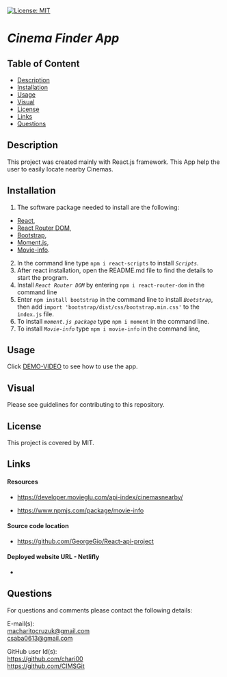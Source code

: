 [![License: MIT](https://img.shields.io/badge/License-MIT-yellow.svg)](https://opensource.org/licenses/MIT)

# _**Cinema Finder App**_

  ## Table of Content 
- [Description](#Description)
- [Installation](#Installation)
- [Usage](#Usage)
- [Visual](#Visual)
- [License](#License)
- [Links](#Links)
- [Questions](#Questions)

## Description
This project was created mainly with React.js framework. This
App help the user to easily locate nearby Cinemas. 

## Installation 
1. The software package needed to install are the following:
- [React](https://reactjs.org/docs/getting-started.html), 
- [React Router DOM](https://www.npmjs.com/package/react-router-dom), 
- [Bootstrap](https://react-bootstrap.github.io/getting-started/introduction/), 
- [Moment.js](https://www.npmjs.com/package/moment),
- [Movie-info](https://www.npmjs.com/package/movie-info).
2. In the command line type `npm i react-scripts` to install _`Scripts`_.
3. After react installation, open the README.md file to find the details to start the program.
4. Install _`React Router DOM`_ by entering `npm i react-router-dom` in the command line
5. Enter `npm install bootstrap` in the command line to install _`Bootstrap`_, then add `import 'bootstrap/dist/css/bootstrap.min.css'` to the `index.js` file.
6. To install _`moment.js package`_ type `npm i moment` in the command line.
7. To install _`Movie-info`_ type `npm i movie-info` in the command line,

## Usage
Click [DEMO-VIDEO]() to see how to use the app.

## Visual
Please see guidelines for contributing to this repository.

## License
This project is covered by MIT.

## Links

#### Resources 

- https://developer.movieglu.com/api-index/cinemasnearby/ 

- https://www.npmjs.com/package/movie-info 



#### Source code location

- https://github.com/GeorgeGio/React-api-project 

#### Deployed website URL - Netlifly

- 

## Questions
For questions and comments please contact the following details:

E-mail(s): <br>
macharitocruzuk@gmail.com <br>
csaba0613@gmail.com

GitHub user Id(s):<br>
https://github.com/chari00 <br>
https://github.com/CIMSGit
  